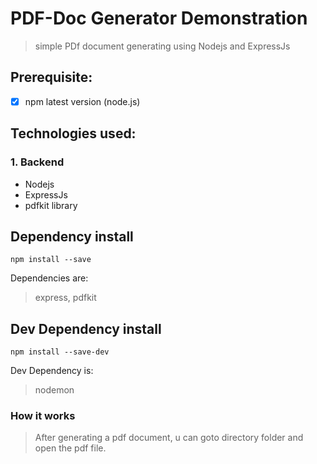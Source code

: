 # PDF-Doc Generator Demonstration
> simple PDf document generating using Nodejs and ExpressJs

## Prerequisite:
- [x] npm latest version (node.js)

## Technologies used:
### 1. Backend
- Nodejs
- ExpressJs
- pdfkit library

## Dependency install
```
npm install --save
```
Dependencies are:
> express, pdfkit

## Dev Dependency install
```
npm install --save-dev
```
Dev Dependency is:
> nodemon

### How it works
> After generating a pdf document, u can goto directory folder and open the pdf file.
